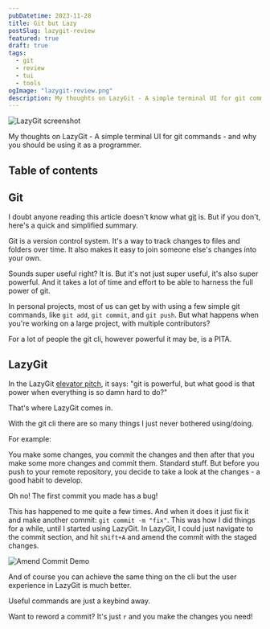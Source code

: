 ```yaml
---
pubDatetime: 2023-11-28
title: Git but Lazy
postSlug: lazygit-review
featured: true
draft: true
tags:
  - git
  - review
  - tui
  - tools
ogImage: "lazygit-review.png"
description: My thoughts on LazyGit - A simple terminal UI for git commands
---
```


<div>
    <img src="/lazygit-review.png" alt="LazyGit screenshot" />
</div>

My thoughts on LazyGit - A simple terminal UI for git commands - and why you should be using it as a programmer.

## Table of contents

## Git

I doubt anyone reading this article doesn't know what [git](https://git-scm.com) is. But if you don't, here's a quick and simplified summary.

Git is a version control system. It's a way to track changes to files and folders over time.
It also makes it easy to join someone else's changes into your own.

Sounds super useful right? It is. But it's not just super useful, it's also super powerful.
And it takes a lot of time and effort to be able to harness the full power of git.

In personal projects, most of us can get by with using a few simple git commands, like `git add`, `git commit`, and `git push`.
But what happens when you're working on a large project, with multiple contributors?

For a lot of people the git cli, however powerful it may be, is a PITA.

## LazyGit

In the LazyGit [elevator pitch](https://github.com/jesseduffield/lazygit#elevator-pitch), it says:
"git is powerful, but what good is that power when everything is so damn hard to do?"

That's where LazyGit comes in.

With the git cli there are so many things I just never bothered using/doing.

For example:

You make some changes, you commit the changes and then after that you make some more changes and commit them.
Standard stuff. But before you push to your remote repository, you decide to take a look at the changes - a good habit to develop.

Oh no! The first commit you made has a bug!

This has happened to me quite a few times. And when it does it just fix it and make another commit: `git commit -m "fix"`.
This was how I did things for a while, until I started using LazyGit.
In LazyGit, I could just navigate to the commit section, and hit `shift+A` and amend the commit with the staged changes.

![Amend Commit Demo](https://tobsmg.onrender.com/img/p_304736rtp6j)

And of course you can achieve the same thing on the cli but the user experience in LazyGit is much better.

Useful commands are just a keybind away.

Want to reword a commit? It's just `r` and you make the changes you need!
